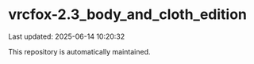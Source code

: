 # vrcfox-2.3_body_and_cloth_edition

Last updated: 2025-06-14 10:20:32

This repository is automatically maintained.
